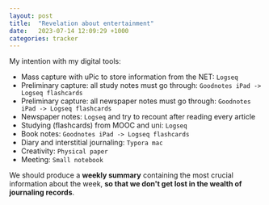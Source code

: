 ```yaml
---
layout: post
title:  "Revelation about entertainment"
date:   2023-07-14 12:09:29 +1000
categories: tracker
---
```


My intention with my digital tools:

- Mass capture with uPic to store information from the NET: `Logseq`
- Preliminary capture: all study notes must go through: `Goodnotes iPad -> Logseq flashcards`
- Preliminary capture: all newspaper notes must go through: `Goodnotes iPad -> Logseq flashcards`
- Newspaper notes: `Logseq` and try to recount after reading every article
- Studying (flashcards) from MOOC and uni: `Logseq`
- Book notes: `Goodnotes iPad -> Logseq flashcards`
- Diary and interstitial journaling: `Typora mac`
- Creativity: `Physical paper`
- Meeting: `Small notebook`

We should produce a **weekly summary** containing the most crucial information about the week, **so that we don't get lost in the wealth of journaling records**.